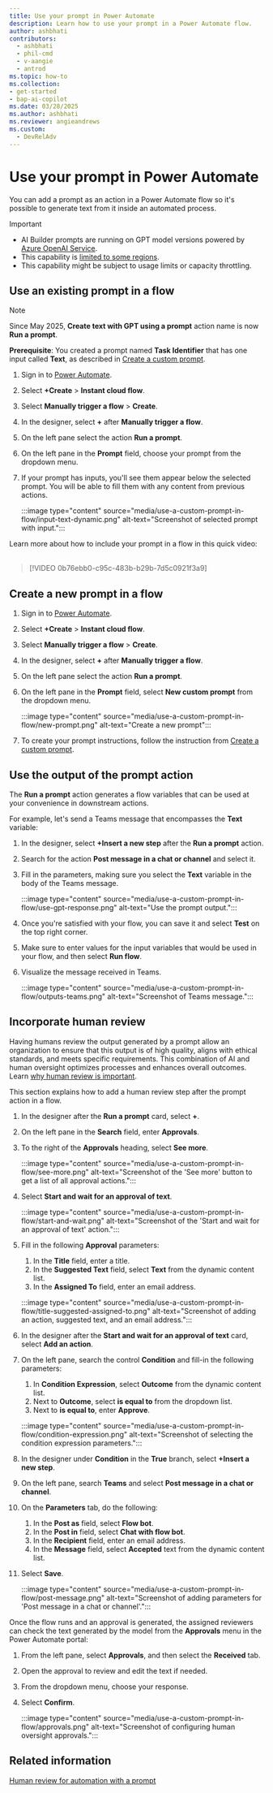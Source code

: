 ```yaml
---
title: Use your prompt in Power Automate
description: Learn how to use your prompt in a Power Automate flow.
author: ashbhati
contributors:
  - ashbhati
  - phil-cmd
  - v-aangie
  - antrod
ms.topic: how-to
ms.collection: 
- get-started
- bap-ai-copilot
ms.date: 03/28/2025
ms.author: ashbhati
ms.reviewer: angieandrews
ms.custom:
  - DevRelAdv
---
```


# Use your prompt in Power Automate

You can add a prompt as an action in a Power Automate flow so it's possible to generate text from it inside an automated process.

> [!IMPORTANT]
> - AI Builder prompts are running on GPT model versions powered by [Azure OpenAI Service](/azure/ai-services/openai/whats-new).
> - This capability is [limited to some regions](availability-region.md#prompts).
> - This capability might be subject to usage limits or capacity throttling.

## Use an existing prompt in a flow

> [!NOTE]
> Since May 2025, **Create text with GPT using a prompt** action name is now **Run a prompt**.

**Prerequisite**: You created a prompt named **Task Identifier** that has one input called **Text**, as described in [Create a custom prompt](create-a-custom-prompt.md).

1. Sign in to [Power Automate](https://make.powerautomate.com/).
1. Select **+Create** > **Instant cloud flow**.
1. Select **Manually trigger a flow** > **Create**.
1. In the designer, select **+** after **Manually trigger a flow**.
1. On the left pane select the action **Run a prompt**.
1. On the left pane in the **Prompt** field, choose your prompt from the dropdown menu.
1. If your prompt has inputs, you'll see them appear below the selected prompt. You will be able to fill them with any content from previous actions.

    :::image type="content" source="media/use-a-custom-prompt-in-flow/input-text-dynamic.png" alt-text="Screenshot of selected prompt with input.":::

Learn more about how to include your prompt in a flow in this quick video:</br>
</br>

> [!VIDEO 0b76ebb0-c95c-483b-b29b-7d5c0921f3a9]

## Create a new prompt in a flow

1. Sign in to [Power Automate](https://make.powerautomate.com/).
1. Select **+Create** > **Instant cloud flow**.
1. Select **Manually trigger a flow** > **Create**.
1. In the designer, select **+** after **Manually trigger a flow**.
1. On the left pane select the action **Run a prompt**.
1. On the left pane in the **Prompt** field, select **New custom prompt** from the dropdown menu.

    :::image type="content" source="media/use-a-custom-prompt-in-flow/new-prompt.png" alt-text="Create a new prompt":::

1. To create your prompt instructions, follow the instruction from [Create a custom prompt](create-a-custom-prompt.md).

## Use the output of the prompt action

The **Run a prompt** action generates a flow variables that can be used at your convenience in downstream actions.

For example, let's send a Teams message that encompasses the **Text** variable:

1. In the designer, select **+Insert a new step** after the **Run a prompt** action.
1. Search for the action **Post message in a chat or channel** and select it.
1. Fill in the parameters, making sure you select the **Text** variable in the body of the Teams message.

   :::image type="content" source="media/use-a-custom-prompt-in-flow/use-gpt-response.png" alt-text="Use the prompt output.":::

1. Once you're satisfied with your flow, you can save it and select **Test** on the top right corner.
1. Make sure to enter values for the input variables that would be used in your flow, and then select **Run flow**.
1. Visualize the message received in Teams.

   :::image type="content" source="media/use-a-custom-prompt-in-flow/outputs-teams.png" alt-text="Screenshot of Teams message.":::

## Incorporate human review

Having humans review the output generated by a prompt allow an organization to ensure that this output is of high quality, aligns with ethical standards, and meets specific requirements. This combination of AI and human oversight optimizes processes and enhances overall outcomes. Learn [why human review is important](azure-openai-human-review.md).

This section explains how to add a human review step after the prompt action in a flow.

1. In the designer after the **Run a prompt** card, select **+**.
1. On the left pane in the **Search** field, enter **Approvals**.
1. To the right of the **Approvals** heading, select **See more**.

    :::image type="content" source="media/use-a-custom-prompt-in-flow/see-more.png" alt-text="Screenshot of the 'See more' button to get a list of all approval actions.":::

1. Select **Start and wait for an approval of text**.

    :::image type="content" source="media/use-a-custom-prompt-in-flow/start-and-wait.png" alt-text="Screenshot of the 'Start and wait for an approval of text' action.":::

1. Fill in the following **Approval** parameters:
    1. In the **Title** field, enter a title.
    1. In the **Suggested Text** field, select **Text** from the dynamic content list.
    1. In the **Assigned To** field, enter an email address.

    :::image type="content" source="media/use-a-custom-prompt-in-flow/title-suggested-assigned-to.png" alt-text="Screenshot of adding an action, suggested text, and an email address.":::

1. In the designer after the **Start and wait for an approval of text** card, select **Add an action**.

1. On the left pane, search the control **Condition** and fill-in the following parameters:
    1. In **Condition Expression**, select **Outcome** from the dynamic content list.
    1. Next to **Outcome**, select **is equal to** from the dropdown list.
    1. Next to **is equal to**, enter **Approve**.

    :::image type="content" source="media/use-a-custom-prompt-in-flow/condition-expression.png" alt-text="Screenshot of selecting the condition expression parameters.":::

1. In the designer under **Condition** in the **True** branch, select **+Insert a new step**.
1. On the left pane, search **Teams** and select **Post message in a chat or channel**.
1. On the **Parameters** tab, do the following:
    1. In the **Post as** field, select **Flow bot**.
    1. In the **Post in** field, select **Chat with flow bot**.
    1. In the **Recipient** field, enter an email address.
    1. In the **Message** field, select **Accepted** text from the dynamic content list.
1. Select **Save**.

    :::image type="content" source="media/use-a-custom-prompt-in-flow/post-message.png" alt-text="Screenshot of adding parameters for 'Post message in a chat or channel'.":::

Once the flow runs and an approval is generated, the assigned reviewers can check the text generated by the model from the **Approvals** menu in the Power Automate portal:

1. From the left pane, select **Approvals**, and then select the **Received** tab.  
1. Open the approval to review and edit the text if needed.
1. From the dropdown menu, choose your response.
1. Select **Confirm**.

    :::image type="content" source="media/use-a-custom-prompt-in-flow/approvals.png" alt-text="Screenshot of configuring human oversight approvals.":::

## Related information

[Human review for automation with a prompt](azure-openai-human-review.md)
